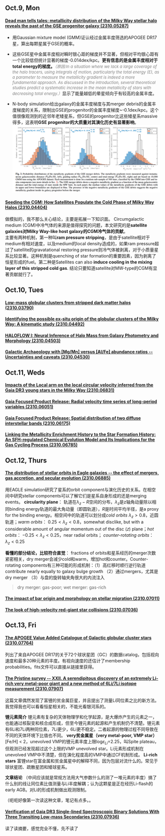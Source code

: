 ## Oct.9, Mon
#### [Dead man tells tales: metallicity distribution of the Milky Way stellar halo reveals the past of the GSE progenitor galaxy (2310.05287)](https://arxiv.org/abs/2310.05287)
- 用Gaussian mixture model (GMM)证认经过金属丰度筛选的APOGEE DR17星，算出每颗星属于GSE的概率。

- 这些GSE星中金属丰度相对瞬时银心距的梯度并不显著，但相对平均银心距有一个比较低但统计显著的梯度-0.014dex/kpc。**更有信息的是金属丰度相对于total energy的梯度。**<font size=2 color=grey>*（原因:In a situation where we lack a large coverage of the halo tracers, using integrals of motion, particularly the total energy (E), as a parameter to measure the metallicity gradient is indeed a more fundamental approach. As discussed in the introduction, several theoretical studies predict a systematic increase in the mean metallicity of stars with decreasing total energy.）*</font>显示了能量越低的晕星倾向于有较高的金属丰度。

- N-body simulation给出galaxy的金属丰度梯度与其merger debris的金属丰度梯度的关系，限制出GSE的progenitor的金属丰度梯度~-0.1dex/kpc。这个值很像观测到的近邻年老矮星系，但GSE的progenitor比这些矮星系massive得多，这表明**GSE progenitor的大质量对其演化历史有显著影响**。
![image](images/23.10/05287_Fig3.png)
#### [Seeding the CGM: How Satellites Populate the Cold Phase of Milky Way Halos (2310.04404)](https://arxiv.org/abs/2310.04404)
做模拟的，我不那么关心结论，主要是拓展一下知识面。 
Circumgalactic medium (CGM)中冷气体的来源是值得探究的问题，本文研究的是**satellite galaxies对Milky Way-like host galaxy的CGM冷气体的贡献**。    
主要有两种机制，第一种叫**ram pressure stripping**，是由于satellite相对于medium有相对速度，以及medium的local density造成的，如果ram pressure超过了satellite的gravatational restoring pressure则冷气体被剥离，对于小质量星系比较显著。这种机制是quenching of star formation的重要因素，因为剥离了恒星形成的fuel。第二种是Satellites can
also **induce cooling in the mixing layer of this stripped cold gas**.
结论只要知道satellite对MW-type的CGM有显著贡献就行了。

## Oct.10, Tues
#### [Low-mass globular clusters from stripped dark matter halos (2310.03790)](https://arxiv.org/abs/2310.03790)

#### [Identifying the possible ex-situ origin of the globular clusters of the Milky Way: A kinematic study (2310.04492)](https://arxiv.org/abs/2310.04492)

#### [HALOFLOW I: Neural Inference of Halo Mass from Galaxy Photometry and Morphology (2310.04503)](https://arxiv.org/abs/2310.04503)


#### [Galactic Archaeology with [Mg/Mn] versus [Al/Fe] abundance ratios -- Uncertainties and caveats (2310.04530)](https://arxiv.org/abs/2310.04530)


## Oct.11, Weds
#### [Impacts of the Local arm on the local circular velocity inferred from the Gaia DR3 young stars in the Milky Way (2310.06831)](https://arxiv.org/abs/2310.06831)


#### [Gaia Focused Product Release: Radial velocity time series of long-period variables (2310.06051)](https://arxiv.org/abs/2310.06051)

#### [Gaia Focused Product Release: Spatial distribution of two diffuse interstellar bands (2310.06175)](https://arxiv.org/abs/2310.06175)

#### [Linking the Metallicity Enrichment History to the Star Formation History: An SFH-regulated Chemical Evolution Model and Its Implications for the Gas Cycling Process (2310.06785)](https://arxiv.org/abs/2310.06785)

## Oct.12, Thurs
#### [The distribution of stellar orbits in Eagle galaxies -- the effect of mergers, gas accretion, and secular evolution (2310.06885)](https://arxiv.org/abs/2310.06885)
用EAGLE simulation研究了星系的orbit component与演化历史的关系。在相空间中研究stellar components可以了解它们是星系自身形成的还是merging events。
**circularity plane**： 轨道在$\lambda_z-R$空间的分布，$\lambda_z$是z轴角动量除以相同binding energy轨道的最大角动量（即圆轨道），$R$是时间平均半径，是a proxy for the binding energy。相空间中的轨道可以划分成*cold orbits* $\lambda_z>0.8$，近圆轨道；*warm orbits*： $0.25<\lambda_z<0.8$，somewhat disclike, but with a considerable amount of angular momentum out of the disc (𝑧) plane；*hot orbits*： $-0.25<\lambda_z<0.25$，near radial orbits； *counter-rotating orbits*： $\lambda_z<0.25$

**看懂的部分结论，比较符合直觉**： fractions of orbits和星系经历的merger次数紧密相关，dry merger会减少cold和warm，增加hot和counter。Counter-rotating components有三种可能的形成机制：（1）高红移时顺行逆行轨道contribute nearly equally to galaxy bulge growth （2）通过mergers，尤其是dry merger  （3）与盘的旋转轴夹角很大的内流注入

> dry merger: gas-poor; wet merger: gas-rich



#### [The impact of bar origin and morphology on stellar migration (2310.07011)](https://arxiv.org/abs/2310.07011)

#### [The look of high-velocity red-giant star collisions (2310.07036)](https://arxiv.org/abs/2310.07036)

## Oct.13, Fri
#### [The APOGEE Value Added Catalogue of Galactic globular cluster stars (2310.07764)](https://arxiv.org/abs/2310.07764)
列出了来自APOGEE DR17的关于72个球状星团（GC）的数据catalog，包括视向速度和最多20种元素的丰度。有视向速度的还估计了membership probabilities。fits文件可以直接从链接里获得。


#### [The Pristine survey -- XXII. A serendipitous discovery of an extremely Li-rich very metal-poor giant and a new method of 6Li/7Li isotope measurement (2310.07907)](https://arxiv.org/abs/2310.07907)
这篇文章偶然发现了富锂的贫金属巨星，并且提出了测量Li同位素之比的新方法。我觉得我也可以看看恒星相关的，不能光看银河系的。

**锂元素简介**  锂元素有复杂的天体物理学和化学起源，是大爆炸产生的元素之一，也能通过核裂变和核合成形成，但至今锂元素的起源和产生机制仍不清楚。锂元素有6Li和7Li两种同位素，7Li更少，6Li更不稳定。二者起源的物理过程不同导致在不同的天体环境下比值也不同。
**very贫金属星（very metal-poor, VMP star）**  [Fe/H] < 2，unevolved VMP的锂元素丰度上限log$\varepsilon_{Li}$=2.25，叫Spite plateau，但观测已经发现超过这个上限的VMP unevolved star。Li元素形成机制在unevolved VMP中不清楚，但在演化程度高的VMP中通过CF机制形成。
**Li-rich stars** 富锂star在富金属和贫金属星中的解释不同，因为包层对流什么的。常见于球状星团、疏散星团和矮球星系。

**文章结论**  （中间应该就是常规方法用大气参数什么的测了一堆元素的丰度）搞了什么别的线让同位素比值测量与Li丰度解耦；认为这颗星是正在经历Li-flash的early AGB。对Li的形成机制做出观测限制。

（呃呃好像第一次读这种文章，笔记有点多。。

#### [Verification of Gaia DR3 Single-lined Spectroscopic Binary Solutions With Three Transiting Low-mass Secondaries (2310.07936)](https://arxiv.org/abs/2310.07936)
读了读摘要，感觉完全不懂，先不读了
